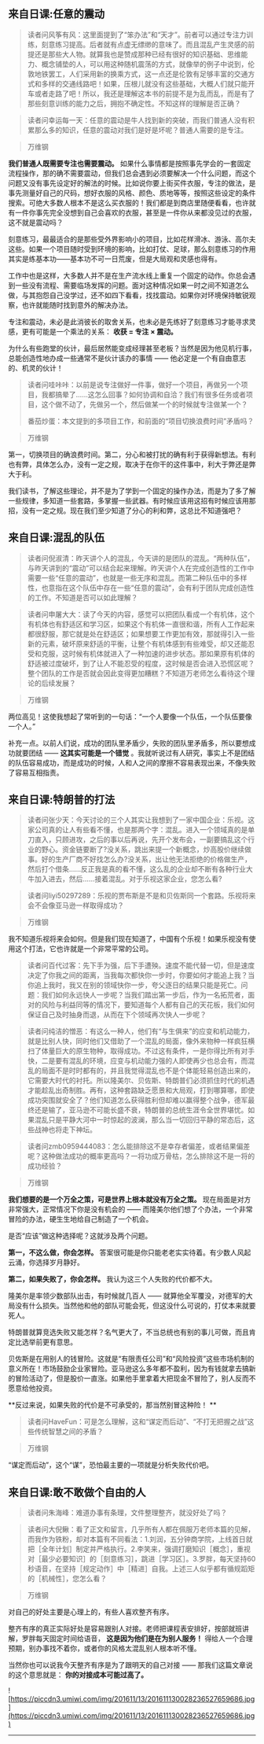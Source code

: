 ## 来自日课:任意的震动

> 读者问风筝有风：这里面提到了“笨办法”和“天才”。前者可以通过专注力训练，刻意练习提高。后者就有点虚无缥缈的意味了。而且混乱产生灵感的前提还是那些大人物。就算我也是赞成那种已经有很好的知识基础、思维能力、概念铺垫的人，可以用这种随机震荡的方式，就像举的例子中说到，伦敦地铁罢工，人们采用新的换乘方式，这一点还是伦敦有足够丰富的交通方式和多样的交通线路吧！如果，压根儿就没有这些基础，大概人们就只能开车或者走路了吧！所以，我还是理解这本书的前提不是为乱而乱，而是有了那些刻意训练的能力之后，拥抱不确定性。不知这样的理解是否正确？

> 读者问幸运每一天：任意的震动是牛人找到新的突破，而我们普通人没有积累那么多的知识，任意的震动对我们是好是坏呢？普通人需要的是专注。

> 万维钢

 **我们普通人既需要专注也需要震动。** 如果什么事情都是按照事先学会的一套固定流程操作，那的确不需要震动，但我们总会遇到必须要解决一个什么问题，而这个问题又没有事先设定好的解法的时候。比如说你要上街买件衣服，专注的做法，是事先测量好自己的尺码，想好衣服的风格、颜色、质地等等，按照这些设定的条件搜索。可绝大多数人根本不是这么买衣服的！我们都是到商店里随便看看，也许就有一件你事先完全没想到自己会喜欢的衣服，甚至是一件你从来都没见过的衣服，这不就是震动吗？ 

刻意练习，最最适合的是那些受外界影响小的项目，比如花样滑冰、游泳、高尔夫这些。如果一个项目随时受到环境的影响，比如打仗、足球，那么刻意练习的作用其实是练基本功——基本功不可一日荒废，但是大局观和灵感也得有。

工作中也是这样，大多数人并不是在生产流水线上重复一个固定的动作。你总会遇到一些没有流程、需要临场发挥的问题。面对这种情况如果一时之间不知道怎么做，与其抱怨自己没学过，还不如四下看看，找找震动。如果你对环境保持敏锐观察，也许就能随时找到意外的解决办法。

专注和震动，未必是此消彼长的取舍关系，也未必是先练好了刻意练习才能寻求灵感，更有可能是一个乘法的关系： **收获 = 专注 × 震动。**

为什么有些跑堂的伙计，最后居然能变成经理甚至老板？当然是因为他见机行事，总能创造性地办成一些通常不是伙计该办的事情 —— 他必定是一个有自由意志的、机灵的伙计！ 

> 读者问哇咔咔：以前是说专注做好一件事，做好一个项目，再做另一个项目，我都搞晕了……这怎么回事？如何协调和自洽？我们有很多任务或者项目，这个做不动了，先做另一个，然后做某一个的时候就专注做某一个？
> 
> 番茄炒蛋：本文提到的多项目工作，和前面的“项目切换浪费时间”矛盾吗？

> 万维钢

第一，切换项目的确浪费时间。第二，分心和被打扰的确有利于获得新想法。有利也有弊，具体怎么办，没有一定之规，取决于在你干的这件事中，利大于弊还是弊大于利。

我们读书，了解这些理论，并不是为了学到一个固定的操作办法，而是为了多了解一些规律，多知道一些套路，多掌握一些武器。有时候应该用这招有时候应该用那招，没有一定之规。现在我们至少知道了分心的利和弊，这总比不知道强吧？ 

## 来自日课:混乱的队伍

> 读者问倪淑清：昨天讲个人的混乱，今天讲的是团队的混乱。“两种队伍”，与昨天讲到的“震动”可以结合起来理解。昨天讲个人在完成创造性的工作中需要一些“任意的震动”，也就是一些无序和混乱。而第二种队伍中的多样性，也意指在这个队伍中存在一些“任意的震动”，会有利于团队完成创造性的工作。不知道是否可以如此理解？

> 读者问申屠大大：读了今天的内容，感觉可以把团队看成一个有机体，这个有机体也有舒适区和学习区，如果这个有机体一直很和谐，所有人工作起来都很舒服，那它就是处在舒适区；如果想要工作更加有效，那就得引入一些新的元素，破坏原来舒适的平衡，让整个有机体感到有些难受，却又还能忍受和克服，这时候有机体就进入了一种加速的进步状态。那如果原有机体的舒适被过度破坏，到了让人不能忍受的程度，这时候是否会进入恐慌区呢？整个团队的工作是否就会因此变得更加糟糕？不知道万老师怎么看待这个理论的后续发展？

> 万维钢

两位高见！这使我想起了常听到的一句话：“一个人要像一个队伍，一个队伍要像一个人。”

补充一点。以前人们说，成功的团队里矛盾少，失败的团队里矛盾多，所以要想成功就要团结 —— **这其实可能是一个错觉** 。我就听说过有人研究，事实上不是团结的队伍容易成功，而是成功的时候，人和人之间的摩擦不容易表现出来，不像失败了容易互相指责。 

## 来自日课:特朗普的打法

> 读者问张少天：今天讨论的三个人其实让我想到了一家中国企业：乐视。这家公司真的让人有些看不懂，也是那两个字：混乱。进入一个领域真的是单刀直入，只顾进攻，之后的事以后再说，先开个发布会，一副要搞乱这个行业的野心。资金链要断了?没关系，跳出来提一个新概念，炒高股价继续做事。好的生产厂商不好找怎么办?没关系，出让他无法拒绝的价格做生产，然后打个借条……反正我是真的看不懂，这么乱的企业却不断有各种行业大牛加入进去，然后……接着混乱。对于乐视这家企业，您怎么看?

> 读者问liyi50297289：乐视的贾布斯是不是和贝佐斯同一个套路。乐视将来会不会像亚马逊一样取得成功？

> 万维钢

我不知道乐视将来会如何。但是我们现在知道了，中国有个乐视！如果乐视没有使用这个打法，它也许就是一个非常平常的公司。

> 读者问百代过客：先下手为强，后下手遭殃。速度不能代替一切，但是速度决定了你我之间的距离，当我每次都快你一步时，你要如何才能追上我？当你追上我时，我又在别的领域快你一步，夸父逐日的结果只能是死亡。问题：我们如何永远快人一步呢？当我们踏出第一步后，作为一名拓荒者，面对的风险与利益同等的情况下，要知道每个人都有自己的天花板，我们如何保证自己及时抽身而退，从而在下个领域再次快人一步呢？

> 读者问纯洁的憎恶：有这么一种人，他们有“与生俱来”的应变和机动能力，就是比别人快，同时他们又借助了一个混乱的局面，像外来物种一样疯狂横扫了体量巨大的原生物种，取得成功。不过这有条件，一是你得比所有对手快，二是要有混乱的环境，应变与机动能力强的人即使再少也总会有，而混乱的局面不是时时都有的，并且我觉得混乱也不是个体能轻易创造出来的，它需要大时代的衬托。所以隆美尔、贝佐斯、特朗普们必须抓住时代的机遇才能趁乱出奇制胜。再有，这种套路缺乏愿景和大局观，打到哪算哪，即使成功突围就安全了？他们知道怎么获得胜利但却难以赢得整个战争，德军最终还是输了，亚马逊不可能长盛不衰，特朗普的总统生涯令全世界堪忧。如果混乱只是平静大河中一时惊起的波澜，那么当一切回归平静的常态后，这些战神也将走下神坛。

> 读者问zmb0959444083：怎么能排除这不是幸存者偏差，或者结果偏差呢？这种做法成功的概率更高吗？一将功成万骨枯，怎么排除这不是一将的成功经验？

> 万维钢

 **我们想要的是一个万全之策，可是世界上根本就没有万全之策。** 现在局面是对方非常强大，正常情况下你是没有机会的 —— 而隆美尔他们想了个办法，一个非常冒险的办法，硬生生地给自己制造了一个机会。

是否“应该”做这种选择呢？这就涉及两个问题。

 **第一，不这么做，你会怎样。** 答案很可能是你只能老老实实待着。有少数人风起云涌，你选择岁月静好。

 **第二，如果失败了，你会怎样。** 我认为这三个人失败的代价都不大。

隆美尔是率领少数部队出击，有时候就几百人 —— 就算他全军覆没，对德军的大局没有什么损失。当然他和他的部队可能会死，但这没什么可说的，打仗本来就要死人。

特朗普就算竞选失败又能怎样？名气更大了，不当总统也有别的事儿可做，而且肯定比选举前更有意思。

贝佐斯是在用别人的钱冒险。这就是“有限责任公司”和“风险投资”这些市场机制的意义所在！市场鼓励企业家冒险。亚马逊这么多年都不盈利，因为有钱就拿去搞新的冒险活动了，但是股价一直涨。如果他手里拿着大把现金不冒险了，别人反而不愿意给他投资。

 **反过来说，如果失败的代价是不可承受的，那当然别冒这种险！ **

> 读者问HaveFun：可是怎么理解，这和“谋定而后动”、“不打无把握之战”这些传统智慧之间的矛盾？

> 万维钢

“谋定而后动”，这个“谋”，恐怕最主要的一项就是分析失败代价吧。

## 来自日课:敢不敢做个自由的人

> 读者问朱海峰：难道办事有条理，文件整理整齐，就没好处了吗？

> 读者问大倪鳅：看了正文和留言，几乎所有人都在佩服万老师本篇的见解，而我作为铁粉，却对本篇有不同看法：1.刘润，五分钟商学院，上线首日就把［全年计划］制定并严格执行。2.李笑来，强调打磨知识［概念］，重视对［最少必要知识］的［刻意练习］，跳进［学习区］。3.罗胖，每天坚持60秒语音，在坚持［规定动作］中［精进］自我。上述三人似乎都有循规蹈矩的［机械性］，您怎么看？

> 万维钢

对自己的好处主要是心理上的，有些人喜欢整齐有序。

整齐有序的真正实际好处是容易跟别人对接。老师把课程表安排好，按部就班讲解，罗胖每天固定时间给语音， **这是因为他们是在为别人服务！** 得给人一个合理预期，别办事找不着你，或者你的风格太混乱别人根本听不懂。

当然你也可以说我今天整齐有序是为了跟明天的自己对接 —— 那我们这篇文章说的这个意思就是： **你的对接成本可能过高了。**  

![https://piccdn3.umiwi.com/img/201611/13/201611130028236527659686.jpg](https://piccdn3.umiwi.com/img/201611/13/201611130028236527659686.jpg)

---
